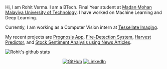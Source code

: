Hi, I am Rohit Verma. I am a BTech. Final Year student at [Madan Mohan Malaviya University of Technology](http://mmmut.ac.in/). I have worked on Machine Learning and Deep Learning.

Currently, I am working as a Computer Vision intern at [Tessellate Imaging](https://github.com/Tessellate-Imaging). 

My recent projects are [Prognosis App](https://github.com/Green-io/Prognosis-placement), [Fire-Detection System](https://github.com/rohit0906/fire-detector), [Harvest Predictor](https://github.com/rohit0906/predict_harvest), and [Stock Sentiment Analysis using News Articles](https://github.com/rohit0906/stock-sentiment).

![Rohit's github stats](https://github-readme-stats.vercel.app/api?username=rohit0906&count_private=true&hide=stars,issues&show_icons=true&theme=dark)
<p align="center">
	<a href="https://github.com/rohit0906"><img src="https://img.shields.io/badge/GitHub--_.svg?style=social&logo=GitHub" alt="GitHub"></a>
	<a href="https://www.linkedin.com/in/rohit96"><img src="https://img.shields.io/badge/LinkedIn--_.svg?style=social&logo=linkedin" alt="LinkedIn"></a>
</p>
